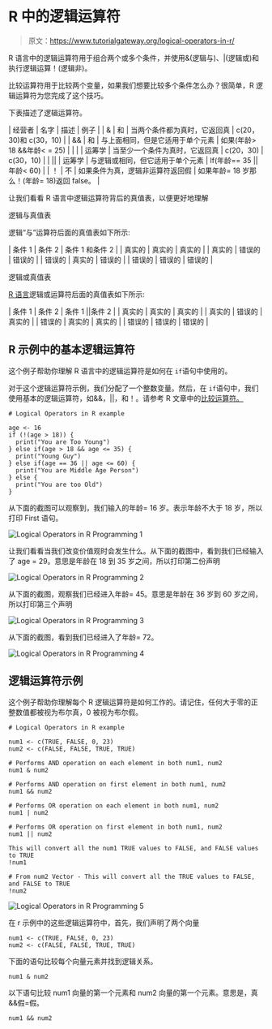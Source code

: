 # R 中的逻辑运算符

> 原文：<https://www.tutorialgateway.org/logical-operators-in-r/>

R 语言中的逻辑运算符用于组合两个或多个条件，并使用&(逻辑与)、|(逻辑或)和执行逻辑运算！(逻辑非)。

比较运算符用于比较两个变量，如果我们想要比较多个条件怎么办？很简单，R 逻辑运算符为您完成了这个技巧。

下表描述了逻辑运算符。

| 经营者 | 名字 | 描述 | 例子 |
| & | 和 | 当两个条件都为真时，它返回真 | c(20，30)和 c(30，10) |
| && | 和 | 与上面相同，但是它适用于单个元素 | 如果(年龄> 18 &&年龄< = 25) |
| &#124; | 运筹学 | 当至少一个条件为真时，它返回真 | c(20，30) &#124; c(30，10) |
| &#124;&#124; | 运筹学 | 与逻辑或相同，但它适用于单个元素 | If(年龄== 35 &#124;&#124;年龄< 60) |
| ！ | 不 | 如果条件为真，逻辑非运算符返回假 | 如果年龄= 18 岁那么！(年龄= 18)返回 false。 |

让我们看看 R 语言中逻辑运算符背后的真值表，以便更好地理解

逻辑与真值表

逻辑“与”运算符后面的真值表如下所示:

| 条件 1 | 条件 2 | 条件 1 和条件 2 |
| 真实的 | 真实的 | 真实的 |
| 真实的 | 错误的 | 错误的 |
| 错误的 | 真实的 | 错误的 |
| 错误的 | 错误的 | 错误的 |

逻辑或真值表

[R 语言](https://www.tutorialgateway.org/r-programming/)逻辑或运算符后面的真值表如下所示:

| 条件 1 | 条件 2 | 条件 1 &#124;&#124;条件 2 |
| 真实的 | 真实的 | 真实的 |
| 真实的 | 错误的 | 真实的 |
| 错误的 | 真实的 | 真实的 |
| 错误的 | 错误的 | 错误的 |

## R 示例中的基本逻辑运算符

这个例子帮助你理解 R 语言中的逻辑运算符是如何在 `if`语句中使用的。

对于这个逻辑运算符示例，我们分配了一个整数变量。然后，在 `if`语句中，我们使用基本的逻辑运算符，如&&，||，和！。请参考 R 文章中的[比较运算符。](https://www.tutorialgateway.org/comparison-operators-in-r/)

```
# Logical Operators in R example

age <- 16
if (!(age > 18)) {
  print("You are Too Young")
} else if(age > 18 && age <= 35) {
  print("Young Guy")
} else if(age == 36 || age <= 60) {
  print("You are Middle Age Person")
} else {
  print("You are too Old")
}
```

从下面的截图可以观察到，我们输入的年龄= 16 岁。表示年龄不大于 18 岁，所以打印 First 语句。

![Logical Operators in R Programming 1](img/75acd86e2df8dfb058b601f516fe5c48.png)

让我们看看当我们改变价值观时会发生什么。从下面的截图中，看到我们已经输入了 age = 29。意思是年龄在 18 到 35 岁之间，所以打印第二份声明

![Logical Operators in R Programming 2](img/2c182a10efc96b101b8b0f77329ccb34.png)

从下面的截图，观察我们已经进入年龄= 45。意思是年龄在 36 岁到 60 岁之间，所以打印第三个声明

![Logical Operators in R Programming 3](img/98bc1fa54abc03f400c58f06afe2d388.png)

从下面的截图，看到我们已经进入了年龄= 72。

![Logical Operators in R Programming 4](img/b0c02f65a94f60a345ff5df53b78c782.png)

## 逻辑运算符示例

这个例子帮助你理解每个 R 逻辑运算符是如何工作的。请记住，任何大于零的正整数值都被视为布尔真，0 被视为布尔假。

```
# Logical Operators in R example

num1 <- c(TRUE, FALSE, 0, 23)
num2 <- c(FALSE, FALSE, TRUE, TRUE)

# Performs AND operation on each element in both num1, num2 
num1 & num2

# Performs AND operation on first element in both num1, num2 
num1 && num2

# Performs OR operation on each element in both num1, num2 
num1 | num2

# Performs OR operation on first element in both num1, num2 
num1 || num2

This will convert all the num1 TRUE values to FALSE, and FALSE values to TRUE
!num1 

# From num2 Vector - This will convert all the TRUE values to FALSE, and FALSE to TRUE
!num2
```

![Logical Operators in R Programming 5](img/a67d45e16e6809f4286da6fdbbcfc902.png)

在 r 示例中的这些逻辑运算符中，首先，我们声明了两个向量

```
num1 <- c(TRUE, FALSE, 0, 23)
num2 <- c(FALSE, FALSE, TRUE, TRUE)
```

下面的语句比较每个向量元素并找到逻辑关系。

```
num1 & num2
```

以下语句比较 num1 向量的第一个元素和 num2 向量的第一个元素。意思是，真&&假=假。

```
num1 && num2
```